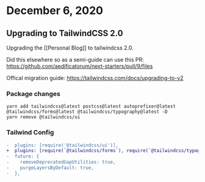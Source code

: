 # December 6, 2020

## Upgrading to TailwindCSS 2.0

Upgrading the [[Personal Blog]] to tailwindcss 2.0.

Did this elsewhere so as a semi-guide can use this PR: https://github.com/aedificatorum/next-starters/pull/9/files

Offical migration guide: https://tailwindcss.com/docs/upgrading-to-v2

### Package changes

```shell
yarn add tailwindcss@latest postcss@latest autoprefixer@latest @tailwindcss/forms@latest @tailwindcss/typography@latest -D
yarn remove @tailwindcss/ui
```

### Tailwind Config

```diff
-  plugins: [require('@tailwindcss/ui')],
+  plugins: [require(`@tailwindcss/forms`), require(`@tailwindcss/typography`)],
-  future: {
-    removeDeprecatedGapUtilities: true,
-    purgeLayersByDefault: true,
-  },
```
